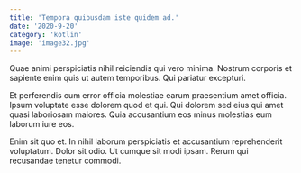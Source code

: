 ```yaml
---
title: 'Tempora quibusdam iste quidem ad.'
date: '2020-9-20'
category: 'kotlin'
image: 'image32.jpg'
---
```


Quae animi perspiciatis nihil reiciendis qui vero minima. Nostrum corporis et sapiente enim quis ut autem temporibus. Qui pariatur excepturi.
 Et perferendis cum error officia molestiae earum praesentium amet officia. Ipsum voluptate esse dolorem quod et qui. Qui dolorem sed eius qui amet quasi laboriosam maiores. Quia accusantium eos minus molestias eum laborum iure eos.
 Enim sit quo et. In nihil laborum perspiciatis et accusantium reprehenderit voluptatum. Dolor sit odio. Ut cumque sit modi ipsam. Rerum qui recusandae tenetur commodi.
